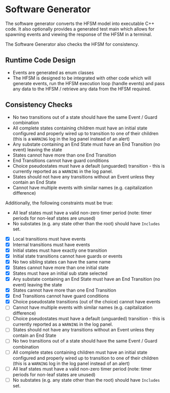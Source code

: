 # Software Generator

The software generator converts the HFSM model into executable C++
code. It also optionally provides a generated test main which allows
for spawning events and viewing the response of the HFSM in a
terminal.

The Software Generator also checks the HFSM for consistency.

## Runtime Code Design

* Events are generated as enum classes
* The HFSM is designed to be integrated with other code which will
  generate events, run the HFSM execution loop (handle events) and
  pass any data to the HFSM / retrieve any data from the HFSM
  required.

## Consistency Checks

* No two transitions out of a state should have the same Event / Guard combination
* All complete states containing children must have an initial state
  configured and properly wired up to transition to one of their
  children (this is a `WARNING` log in the log panel instead of an
  alert)
* Any substate containing an End State must have an End Transition (no
  event) leaving the state
* States cannot have more than one End Transition
* End Transitions cannot have guard conditions
* Choice pseudostates must have a default (unguarded) transition -
  this is currently reported as a `WARNING` in the log panel.
* States should not have any transitions without an Event unless they
  contain an End State
* Cannot have multiple events with similar names (e.g. capitalization
  difference)

Additionally, the following constraints must be true:

* All leaf states must have a valid non-zero timer period (note: timer
  periods for non-leaf states are unused)
* No substates (e.g. any state other than the root) should have
  `Includes` set.

- [x] Local transitions must have events
- [x] Internal transitions must have events
- [x] Initial states must have exactly one transition
- [x] Initial state transitions cannot have guards or events
- [x] No two sibling states can have the same name
- [x] States cannot have more than one initial state
- [x] States must have an initial sub state selected
- [x] Any substate containing an End State must have an End Transition
  (no event) leaving the state
- [x] States cannot have more than one End Transition
- [x] End Transitions cannot have guard conditions
- [x] Choice pseudostate transitions (out of the choice) cannot have
      events
- [ ] Cannot have multiple events with similar names
  (e.g. capitalization difference)
- [ ] Choice pseudostates must have a default (unguarded) transition -
  this is currently reported as a `WARNING` in the log panel.
- [ ] States should not have any transitions without an Event unless
  they contain an End State
- [ ] No two transitions out of a state should have the same Event /
      Guard combination
- [ ] All complete states containing children must have an initial
  state configured and properly wired up to transition to one of their
  children (this is a `WARNING` log in the log panel instead of an
  alert)
- [ ] All leaf states must have a valid non-zero timer period (note:
  timer periods for non-leaf states are unused)
- [ ] No substates (e.g. any state other than the root) should have
  `Includes` set.
